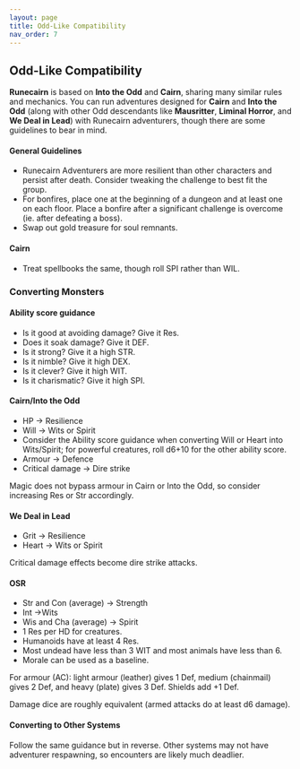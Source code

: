 ```yaml
---
layout: page
title: Odd-Like Compatibility
nav_order: 7
---
```


## Odd-Like Compatibility

**Runecairn** is based on **Into the Odd** and **Cairn**, sharing many similar rules and mechanics. You can run adventures designed for **Cairn** and **Into the Odd** (along with other Odd descendants like **Mausritter**, **Liminal Horror**, and **We Deal in Lead**) with Runecairn adventurers, though there are some guidelines to bear in mind.

#### General Guidelines

- Runecairn Adventurers are more resilient than other characters and persist after death. Consider tweaking the challenge to best fit the group.
- For bonfires, place one at the beginning of a dungeon and at least one on each floor. Place a bonfire after a significant challenge is overcome (ie. after defeating a boss).
- Swap out gold treasure for soul remnants.

#### Cairn

- Treat spellbooks the same, though roll SPI rather than WIL.

### Converting Monsters

#### Ability score guidance

- Is it good at avoiding damage? Give it Res.
- Does it soak damage? Give it DEF.
- Is it strong? Give it a high STR.
- Is it nimble? Give it high DEX.
- Is it clever? Give it high WIT.
- Is it charismatic? Give it high SPI.

#### Cairn/Into the Odd

- HP → Resilience
- Will → Wits or Spirit
- Consider the Ability score guidance when converting Will or Heart into Wits/Spirit; for powerful creatures, roll d6+10 for the other ability score.
- Armour → Defence
- Critical damage → Dire strike

Magic does not bypass armour in Cairn or Into the Odd, so consider increasing Res or Str accordingly.

#### We Deal in Lead

- Grit → Resilience
- Heart → Wits or Spirit

Critical damage effects become dire strike attacks.

#### OSR

- Str and Con (average) → Strength
- Int →Wits
- Wis and Cha (average) → Spirit
- 1 Res per HD for creatures.
- Humanoids have at least 4 Res.
- Most undead have less than 3 WIT and most animals have less than 6.
- Morale can be used as a baseline.

For armour (AC): light armour (leather) gives 1 Def, medium (chainmail) gives 2 Def, and heavy (plate) gives 3 Def. Shields add +1 Def.

Damage dice are roughly equivalent (armed attacks do at least d6 damage).

#### Converting to Other Systems

Follow the same guidance but in reverse. Other systems may not have adventurer respawning, so encounters are likely much deadlier.
